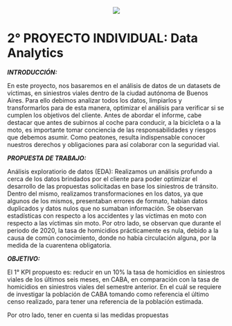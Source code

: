 <p align='center'>
<img src ="https://d31uz8lwfmyn8g.cloudfront.net/Assets/logo-henry-white-lg.png">
<p>

# 2° PROYECTO INDIVIDUAL: Data Analytics 


***INTRODUCCIÓN:***

En este proyecto, nos basaremos en el análisis de datos de un datasets de víctimas, en siniestros viales dentro de la ciudad autónoma de Buenos Aires.
Para ello debimos analizar todos los datos, limpiarlos y transformarlos para de esta manera, optimizar el análisis para verificar si se cumplen los objetivos del cliente.
Antes de abordar el informe, cabe destacar que antes de subirnos al coche para conducir, a la bicicleta o a la moto, es importante tomar conciencia de las responsabilidades y riesgos que debemos asumir. Como peatones, resulta indispensable conocer nuestros derechos y obligaciones para así colaborar con la seguridad vial.


***PROPUESTA DE TRABAJO:***

Análisis exploratiorio de datos (EDA):
Realizamos un análisis profundo a cerca de los datos brindados por el cliente para poder optimizar el desarrollo de las propuestas solicitadas en base los siniestros de tránsito.
Dentro del mismo, realizamos transformaciones en los datos, ya que algunos de los mismos, presentaban errores de formato, habían datos duplicados y datos nulos que no sumaban información.
Se observan estadísticas con respecto a los accidentes y las víctimas en moto con respecto a las víctimas sin moto.
Por otro lado, se observan que durante el periodo de 2020, la tasa de homicidios prácticamente es nula, debido a la causa de común conocimiento, donde no había circulación alguna, por la medida de la cuarentena obligatoria.

***OBJETIVO:***

El 1° KPI propuesto es: reducir en un 10% la tasa de homicidios en siniestros viales de los últimos seis meses, en CABA, en comparación con la tasa de homicidios en siniestros viales del semestre anterior. En el cuál se requiere de investigar la población de CABA tomando como referencia el último censo realizado, para tener una referencia de la población estimada.

Por otro lado, tener en cuenta si las medidas propuestas

